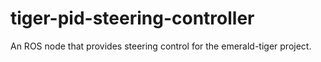 # tiger-pid-steering-controller

An ROS node that provides steering control for the emerald-tiger project.

